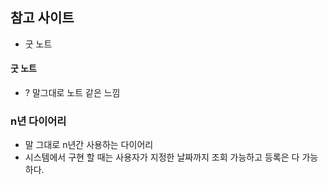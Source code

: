 
## 참고 사이트
- 굿 노트
#### 굿 노트
- ? 말그대로 노트 같은 느낌

### n년 다이어리
- 말 그대로 n년간 사용하는 다이어리
- 시스템에서 구현 할 때는 사용자가 지정한 날짜까지 조회 가능하고 등록은 다 가능하다. 

### 